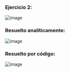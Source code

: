 ### Ejercicio 2:

![image](https://github.com/Jorge11Romero/Metodos-Numericos/assets/147437900/50c521ff-b235-4471-ab00-c2df9832029f)

### Resuelto analíticamente:

![image](https://github.com/Jorge11Romero/Metodos-Numericos/assets/147437900/1e6fe4df-c0e3-475c-bb4e-b13da352dfbc)

### Resuelto por código:

![image](https://github.com/Jorge11Romero/Metodos-Numericos/assets/147437900/bf9bbcee-1057-4a4d-ba48-d82660a8fe8c)


